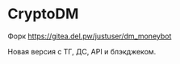 # CryptoDM

Форк https://gitea.del.pw/justuser/dm_moneybot

Новая версия с ТГ, ДС, API и блэкджеком.